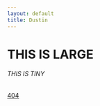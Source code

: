 ```yaml
---
layout: default
title: Dustin
---
```


<div>

<h1>
THIS IS LARGE
</h1>

<h6>
THIS IS TINY
</h6>

[404](/meowmix)

</div>
